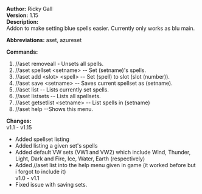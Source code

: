 **Author:** Ricky Gall  
**Version:** 1.15  
**Description:**  
Addon to make setting blue spells easier. Currently only works as blu main.

**Abbreviations:** aset, azureset

**Commands:**
 1. //aset removeall - Unsets all spells.
 2. //aset spellset &lt;setname&gt; -- Set (setname)'s spells.
 3. //aset add &lt;slot&gt; &lt;spell&gt; -- Set (spell) to slot (slot (number)).
 4. //aset save &lt;setname&gt; -- Saves current spellset as (setname).
 5. //aset list -- Lists currently set spells.
 6. //aset listsets -- Lists all spellsets.
 7. //aset getsetlist &lt;setname&gt; -- List spells in (setname)
 8. //aset help --Shows this menu.
 
**Changes:**  
 v1.1 - v1.15  
  * Added spellset listing
  * Added listing a given set's spells
  * Added default VW sets (VW1 and VW2) which include Wind, Thunder, Light, Dark and Fire, Ice, Water, Earth (respectively)
  * Added //aset list into the help menu given in game (it worked before but i forgot to include it)  
 v1.0 - v1.1  
  * Fixed issue with saving sets.
